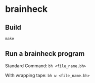 # brainheck

## Build
```make```

## Run a brainheck program

Standard Command: ```bh <file_name.bh>```

With wrapping tape: ```bh w <file_name.bh>```
